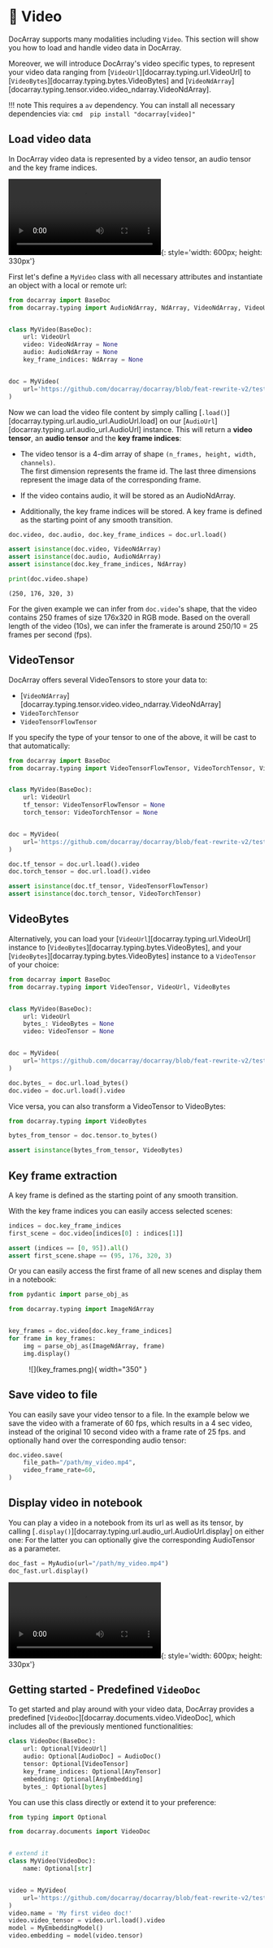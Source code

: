 # 🎥 Video

DocArray supports many modalities including `Video`.
This section will show you how to load and handle video data in DocArray.

Moreover, we will introduce DocArray's video specific types, to represent your video data ranging from [`VideoUrl`][docarray.typing.url.VideoUrl] to [`VideoBytes`][docarray.typing.bytes.VideoBytes] and [`VideoNdArray`][docarray.typing.tensor.video.video_ndarray.VideoNdArray].

!!! note
    This requires a `av` dependency. You can install all necessary dependencies via:
    ```cmd 
    pip install "docarray[video]"
    ```

## Load video data

In DocArray video data is represented by a video tensor, an audio tensor and the key frame indices. 

![type:video](mov_bbb.mp4){: style='width: 600px; height: 330px'}

First let's define a `MyVideo` class with all necessary attributes and instantiate an object with a local or remote url:

```python hl_lines="15"
from docarray import BaseDoc
from docarray.typing import AudioNdArray, NdArray, VideoNdArray, VideoUrl


class MyVideo(BaseDoc):
    url: VideoUrl
    video: VideoNdArray = None
    audio: AudioNdArray = None
    key_frame_indices: NdArray = None


doc = MyVideo(
    url='https://github.com/docarray/docarray/blob/feat-rewrite-v2/tests/toydata/mov_bbb.mp4?raw=true'
)
```

Now we can load the video file content by simply calling [`.load()`][docarray.typing.url.audio_url.AudioUrl.load] on our [`AudioUrl`][docarray.typing.url.audio_url.AudioUrl] instance.
This will return a **video tensor**, an **audio tensor** and the **key frame indices**:

- The video tensor is a 4-dim array of shape `(n_frames, height, width, channels)`. <br>The first dimension represents the frame id. 
The last three dimensions represent the image data of the corresponding frame. 

- If the video contains audio, it will be stored as an AudioNdArray.

- Additionally, the key frame indices will be stored. A key frame is defined as the starting point of any smooth transition.


```python
doc.video, doc.audio, doc.key_frame_indices = doc.url.load()

assert isinstance(doc.video, VideoNdArray)
assert isinstance(doc.audio, AudioNdArray)
assert isinstance(doc.key_frame_indices, NdArray)

print(doc.video.shape)
```
``` { .text .no-copy }
(250, 176, 320, 3)
```
For the given example we can infer from `doc.video`'s shape, that the video contains 250 frames of size 176x320 in RGB mode. 
Based on the overall length of the video (10s), we can infer the framerate is around 250/10 = 25 frames per second (fps).


## VideoTensor

DocArray offers several VideoTensors to store your data to:

- [`VideoNdArray`][docarray.typing.tensor.video.video_ndarray.VideoNdArray]
- `VideoTorchTensor`
- `VideoTensorFlowTensor`

If you specify the type of your tensor to one of the above, it will be cast to that automatically:

```python hl_lines="7 8 15 16"
from docarray import BaseDoc
from docarray.typing import VideoTensorFlowTensor, VideoTorchTensor, VideoUrl


class MyVideo(BaseDoc):
    url: VideoUrl
    tf_tensor: VideoTensorFlowTensor = None
    torch_tensor: VideoTorchTensor = None


doc = MyVideo(
    url='https://github.com/docarray/docarray/blob/feat-rewrite-v2/tests/toydata/mov_bbb.mp4?raw=true'
)

doc.tf_tensor = doc.url.load().video
doc.torch_tensor = doc.url.load().video

assert isinstance(doc.tf_tensor, VideoTensorFlowTensor)
assert isinstance(doc.torch_tensor, VideoTorchTensor)
```



## VideoBytes

Alternatively, you can load your [`VideoUrl`][docarray.typing.url.VideoUrl] instance to [`VideoBytes`][docarray.typing.bytes.VideoBytes], and your [`VideoBytes`][docarray.typing.bytes.VideoBytes] instance to a `VideoTensor` of your choice:

```python hl_lines="15 16"
from docarray import BaseDoc
from docarray.typing import VideoTensor, VideoUrl, VideoBytes


class MyVideo(BaseDoc):
    url: VideoUrl
    bytes_: VideoBytes = None
    video: VideoTensor = None


doc = MyVideo(
    url='https://github.com/docarray/docarray/blob/feat-rewrite-v2/tests/toydata/mov_bbb.mp4?raw=true'
)

doc.bytes_ = doc.url.load_bytes()
doc.video = doc.url.load().video
```
 
Vice versa, you can also transform a VideoTensor to VideoBytes:

```python
from docarray.typing import VideoBytes

bytes_from_tensor = doc.tensor.to_bytes()

assert isinstance(bytes_from_tensor, VideoBytes)
```


## Key frame extraction

A key frame is defined as the starting point of any smooth transition.

With the key frame indices you can easily access selected scenes:

```python
indices = doc.key_frame_indices
first_scene = doc.video[indices[0] : indices[1]]

assert (indices == [0, 95]).all()
assert first_scene.shape == (95, 176, 320, 3)
```

Or you can easily access the first frame of all new scenes and display them in a notebook:

```python
from pydantic import parse_obj_as

from docarray.typing import ImageNdArray


key_frames = doc.video[doc.key_frame_indices]
for frame in key_frames:
    img = parse_obj_as(ImageNdArray, frame)
    img.display()
```

<figure markdown>
  ![](key_frames.png){ width="350" }
</figure>



## Save video to file

You can easily save your video tensor to a file. In the example below we save the video with a framerate of 60 fps, which results in a 4 sec video, instead of the original 10 second video with a frame rate of 25 fps. and optionally hand over the corresponding audio tensor:
```python
doc.video.save(
    file_path="/path/my_video.mp4",
    video_frame_rate=60,
)
```

## Display video in notebook

You can play a video in a notebook from its url as well as its tensor, by calling [`.display()`][docarray.typing.url.audio_url.AudioUrl.display] on either one: For the latter you can optionally give the corresponding AudioTensor as a parameter.

```python
doc_fast = MyAudio(url="/path/my_video.mp4")
doc_fast.url.display()
```
![type:video](mov_bbb_framerate_60.mp4){: style='width: 600px; height: 330px'}



## Getting started - Predefined `VideoDoc`

To get started and play around with your video data, DocArray provides a predefined [`VideoDoc`][docarray.documents.video.VideoDoc], which includes all of the previously mentioned functionalities:

```python
class VideoDoc(BaseDoc):
    url: Optional[VideoUrl]
    audio: Optional[AudioDoc] = AudioDoc()
    tensor: Optional[VideoTensor]
    key_frame_indices: Optional[AnyTensor]
    embedding: Optional[AnyEmbedding]
    bytes_: Optional[bytes]
```

You can use this class directly or extend it to your preference:

```python
from typing import Optional

from docarray.documents import VideoDoc


# extend it
class MyVideo(VideoDoc):
    name: Optional[str]


video = MyVideo(
    url='https://github.com/docarray/docarray/blob/feat-rewrite-v2/tests/toydata/mov_bbb.mp4?raw=true'
)
video.name = 'My first video doc!'
video.video_tensor = video.url.load().video
model = MyEmbeddingModel()
video.embedding = model(video.tensor)
```